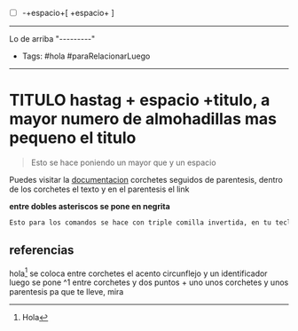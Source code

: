 - [ ]    -+espacio+\[ +espacio+ ]
--------     
Lo de arriba "---------"

- Tags: #hola #paraRelacionarLuego


---------

# TITULO hastag + espacio +titulo, a mayor numero de almohadillas mas pequeno el titulo

> Esto se hace poniendo un mayor que y un espacio 


Puedes visitar la [documentacion](https://obsidian.md/) corchetes seguidos de parentesis, dentro de los corchetes el texto y en el parentesis el link

**entre dobles asteriscos se pone en negrita**

```Bash 
Esto para los comandos se hace con triple comilla invertida, en tu teclado anne pro 2 la tienes en el escape artistoken, aprovecha y pon el nombre despues del as comillas pa que sepa que lenguaje es
```


## referencias 

hola[^holaston]  se coloca entre corchetes el acento circunflejo y un identificador 
luego se pone ^1 entre corchetes y dos puntos + uno unos corchetes y unos parentesis pa que te lleve, mira
[^holaston]: Hola

